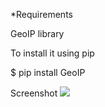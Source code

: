 *Requirements

GeoIP library

To install it using pip

$ pip install GeoIP


Screenshot
<img src="https://cloud.githubusercontent.com/assets/13301885/10918553/3b014d4a-825e-11e5-844b-b49c1d66da3d.png"/>
